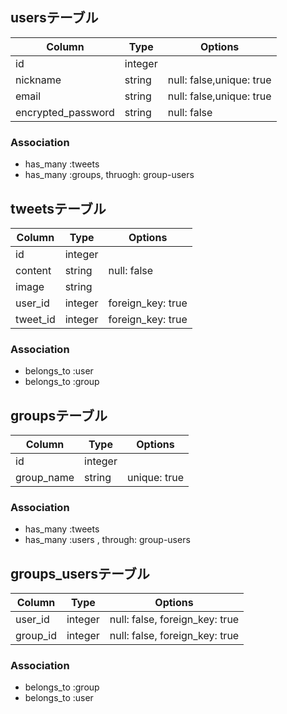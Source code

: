 ## usersテーブル
|Column|Type|Options|
|------|----|-------|
|id|integer| |
|nickname|string|null: false,unique: true|
|email|string|null: false,unique: true|
|encrypted_password|string|null: false|


### Association
- has_many :tweets
- has_many :groups, thruogh: group-users



## tweetsテーブル
|Column|Type|Options|
|------|----|-------|
|id|integer| |
|content|string|null: false|
|image|string| |
|user_id|integer|foreign_key: true|
|tweet_id|integer|foreign_key: true|

### Association
- belongs_to :user
- belongs_to :group



## groupsテーブル
|Column|Type|Options|
|------|----|-------|
|id|integer| |
|group_name|string|unique: true|



### Association
- has_many	:tweets 
- has_many	:users , through: group-users 



## groups_usersテーブル

|Column|Type|Options|
|------|----|-------|
|user_id|integer|null: false, foreign_key: true|
|group_id|integer|null: false, foreign_key: true|



### Association
- belongs_to :group
- belongs_to :user